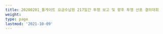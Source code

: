```yaml
---
title: 20200201_톨게이트 요금수납원 217일간 투쟁 보고 및 향후 투쟁 선포 결의대회
weight: 
type: page
lastmod: '2021-10-09'
---
```

